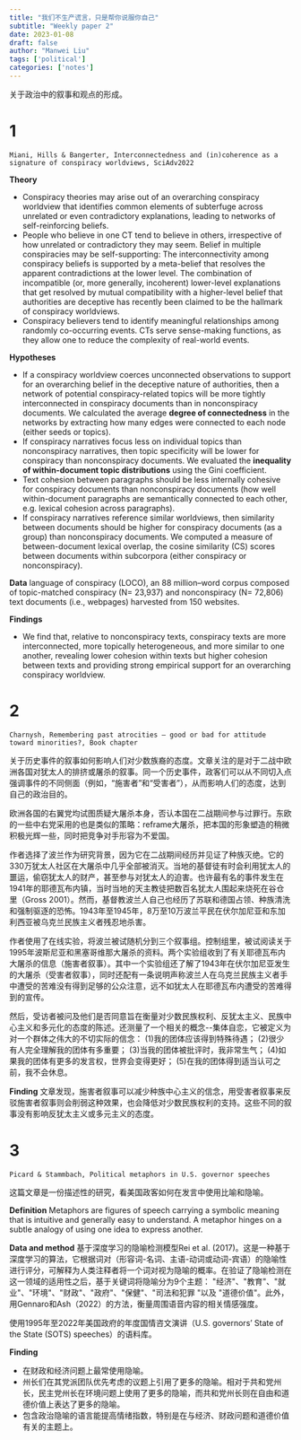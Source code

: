 ```yaml
---
title: "我们不生产谎言，只是帮你说服你自己"
subtitle: "Weekly paper 2"
date: 2023-01-08
draft: false
author: "Manwei Liu"
tags: ['political']
categories: ['notes']
---
```


关于政治中的叙事和观点的形成。

# 1
`Miani, Hills & Bangerter, Interconnectedness and (in)coherence as a signature of conspiracy worldviews, SciAdv2022`

**Theory**
- Conspiracy theories may arise out of an overarching conspiracy worldview that identifies common elements of subterfuge across unrelated or even contradictory explanations, leading to networks of self-reinforcing beliefs. 
- People who believe in one CT tend to believe in others, irrespective of how unrelated or contradictory they may seem. Belief in multiple conspiracies may be self-supporting: The interconnectivity among conspiracy beliefs is supported by a meta-belief that resolves the apparent contradictions at the lower level. The combination of incompatible (or, more generally, incoherent) lower-level explanations that get resolved by mutual compatibility with a higher-level belief that authorities are deceptive has recently been claimed to be the hallmark of conspiracy worldviews.
- Conspiracy believers tend to identify meaningful relationships among randomly co-occurring events. CTs serve sense-making functions, as they allow one to reduce the complexity of real-world events.

**Hypotheses** 
- If a conspiracy worldview coerces unconnected observations to support for an overarching belief in the deceptive nature of authorities, then a network of potential conspiracy-related topics will be more tightly interconnected in conspiracy documents than in nonconspiracy documents. We calculated the average **degree of connectedness** in the networks by extracting how many edges were connected to each node (either seeds or topics). 
- If conspiracy narratives focus less on individual topics than nonconspiracy narratives, then topic specificity will be lower for conspiracy than nonconspiracy documents. We evaluated the **inequality of within-document topic distributions** using the Gini coefficient. 
- Text cohesion between paragraphs should be less internally cohesive for conspiracy documents than nonconspiracy documents (how well within-document paragraphs are semantically connected to each other, e.g. lexical cohesion across paragraphs).
- If conspiracy narratives reference similar worldviews, then similarity between documents should be higher for conspiracy documents (as a group) than nonconspiracy documents. We computed a measure of between-document lexical overlap, the cosine similarity (CS) scores between documents within subcorpora (either conspiracy or nonconspiracy).

**Data**
language of conspiracy (LOCO), an 88 million–word corpus composed of topic-matched conspiracy (N= 23,937) and nonconspiracy (N= 72,806) text documents (i.e., webpages) harvested from 150 websites. 

**Findings**
- We find that, relative to nonconspiracy texts, conspiracy texts are more interconnected, more topically heterogeneous, and more similar to one another, revealing lower cohesion within texts but higher cohesion between texts and providing strong empirical support for an overarching conspiracy worldview.

# 2
`Charnysh, Remembering past atrocities — good or bad for attitude toward minorities?, Book chapter`

关于历史事件的叙事如何影响人们对少数族裔的态度。文章关注的是对于二战中欧洲各国对犹太人的排挤或屠杀的叙事。同一个历史事件，政客们可以从不同切入点强调事件的不同侧面（例如，“施害者”和“受害者”），从而影响人们的态度，达到自己的政治目的。

欧洲各国的右翼党均试图质疑大屠杀本身，否认本国在二战期间参与过罪行。东欧的一些中右党采用的也是类似的策略：reframe大屠杀，把本国的形象塑造的稍微积极光辉一些，同时把竞争对手形容为不爱国。

作者选择了波兰作为研究背景，因为它在二战期间经历并见证了种族灭绝。它的330万犹太人社区在大屠杀中几乎全部被消灭。当地的基督徒有时会利用犹太人的噩运，偷窃犹太人的财产，甚至参与对犹太人的迫害。也许最有名的事件发生在1941年的耶德瓦布内镇，当时当地的天主教徒把数百名犹太人围起来烧死在谷仓里（Gross 2001）。然而，基督教波兰人自己也经历了苏联和德国占领、种族清洗和强制驱逐的恐怖。1943年至1945年，8万至10万波兰平民在伏尔加尼亚和东加利西亚被乌克兰民族主义者残忍地杀害。

作者使用了在线实验，将波兰被试随机分到三个叙事组。控制组里，被试阅读关于1995年波斯尼亚和黑塞哥维那大屠杀的资料。两个实验组收到了有关耶德瓦布内大屠杀的信息（施害者叙事）。其中一个实验组还了解了1943年在伏尔加尼亚发生的大屠杀（受害者叙事），同时还配有一条说明声称波兰人在乌克兰民族主义者手中遭受的苦难没有得到足够的公众注意，远不如犹太人在耶德瓦布内遭受的苦难得到的宣传。

然后，受访者被问及他们是否同意旨在衡量对少数民族权利、反犹太主义、民族中心主义和多元化的态度的陈述。还测量了一个相关的概念--集体自恋，它被定义为对一个群体之伟大的不切实际的信念：
(1)我的团体应该得到特殊待遇；
(2)很少有人完全理解我的团体有多重要；
(3)当我的团体被批评时，我非常生气；
(4)如果我的团体有更多的发言权，世界会变得更好；
(5)在我的团体得到适当认可之前，我不会休息。

**Finding**
文章发现，施害者叙事可以减少种族中心主义的信念，用受害者叙事来反驳施害者叙事则会削弱这种效果，也会降低对少数民族权利的支持。这些不同的叙事没有影响反犹太主义或多元主义的态度。

# 3
`Picard & Stammbach, Political metaphors in U.S. governor speeches`

这篇文章是一份描述性的研究，看美国政客如何在发言中使用比喻和隐喻。

**Definition**
Metaphors are figures of speech carrying a symbolic meaning that is intuitive and generally easy to understand. A metaphor hinges on a subtle analogy of using one idea to express another. 

**Data and method**
基于深度学习的隐喻检测模型Rei et al. (2017)。这是一种基于深度学习的算法，它根据词对（形容词-名词、主语-动词或动词-宾语）的隐喻性进行评分，可解释为人类注释者将一个词对视为隐喻的概率。在验证了隐喻检测在这一领域的适用性之后，基于关键词将隐喻分为9个主题： "经济"、"教育"、"就业"、"环境"、"财政"、"政府"、"保健"、"司法和犯罪 "以及 "道德价值"。此外，用Gennaro和Ash（2022）的方法，衡量周围语音内容的相关情感强度。

使用1995年至2022年美国政府的年度国情咨文演讲（U.S. governors’ State of the State (SOTS) speeches）的语料库。

**Finding**
* 在财政和经济问题上最常使用隐喻。
* 州长们在其党派团队优先考虑的议题上引用了更多的隐喻。相对于共和党州长，民主党州长在环境问题上使用了更多的隐喻，而共和党州长则在自由和道德价值上表达了更多的隐喻。
* 包含政治隐喻的语言能提高情绪指数，特别是在与经济、财政问题和道德价值有关的主题上。